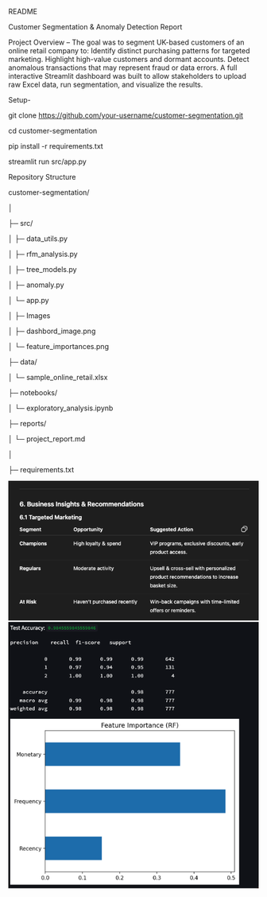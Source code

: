 README

Customer Segmentation & Anomaly Detection Report

Project Overview – 
The goal was to segment UK-based customers of an online retail company to:
    Identify distinct purchasing patterns for targeted marketing.
    Highlight high-value customers and dormant accounts.
    Detect anomalous transactions that may represent fraud or data errors.
    A full interactive Streamlit dashboard was built to allow stakeholders 
    to upload raw Excel data, run segmentation, and visualize the results.

Setup-

git clone https://github.com/your-username/customer-segmentation.git

cd customer-segmentation

pip install -r requirements.txt

streamlit run src/app.py

Repository Structure 

customer-segmentation/

│

├─ src/   

│   ├─ data_utils.py

│   ├─ rfm_analysis.py

│   ├─ tree_models.py

│   ├─ anomaly.py

│   └─ app.py

│
├─ Images

│   ├─ dashbord_image.png

│   └─ feature_importances.png

├─ data/

│   └─ sample_online_retail.xlsx

├─ notebooks/

│   └─ exploratory_analysis.ipynb 

├─ reports/

│   └─ project_report.md

│

├─ requirements.txt



![dashbord_image.png](images/dashbord_image.png)
![feature_importances.png](images/feature_importances.png)
